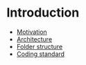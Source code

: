 # Introduction

* [Motivation](Motivation.md)
* [Architecture](Architecture.md)
* [Folder structure](FolderStructure.md)
* [Coding standard](CodingStandard.md)
